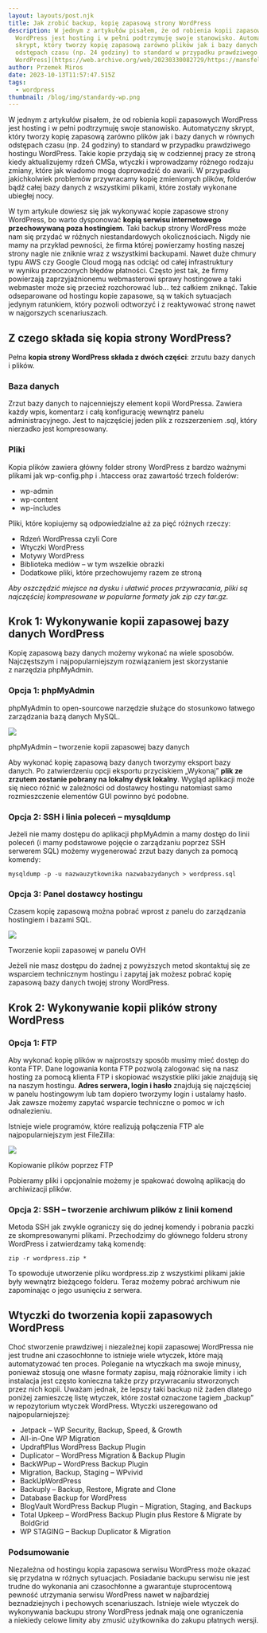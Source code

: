 ```yaml
---
layout: layouts/post.njk
title: Jak zrobić backup, kopię zapasową strony WordPress
description: W jednym z artykułów pisałem, że od robienia kopii zapasowych
  WordPress jest hosting i w pełni podtrzymuję swoje stanowisko. Automatyczny
  skrypt, który tworzy kopię zapasową zarówno plików jak i bazy danych w równych
  odstępach czasu (np. 24 godziny) to standard w przypadku prawdziwego [hostingu
  WordPress](https://web.archive.org/web/20230330082729/https://mansfeld.pl/webhosting/hosting-wordpress/).
author: Przemek Miros
date: 2023-10-13T11:57:47.515Z
tags:
  - wordpress
thumbnail: /blog/img/standardy-wp.png
---
```

W jednym z artykułów pisałem, że od robienia kopii zapasowych WordPress jest hosting i w pełni podtrzymuję swoje stanowisko. Automatyczny skrypt, który tworzy kopię zapasową zarówno plików jak i bazy danych w równych odstępach czasu (np. 24 godziny) to standard w przypadku prawdziwego hostingu WordPress. Takie kopie przydają się w codziennej pracy ze stroną kiedy aktualizujemy rdzeń CMSa, wtyczki i wprowadzamy różnego rodzaju zmiany, które jak wiadomo mogą doprowadzić do awarii. W przypadku jakichkolwiek problemów przywracamy kopię zmienionych plików, folderów bądź całej bazy danych z wszystkimi plikami, które zostały wykonane ubiegłej nocy.

W tym artykule dowiesz się jak wykonywać kopie zapasowe strony WordPress, bo warto dysponować **kopią serwisu internetowego przechowywaną poza hostingiem**. Taki backup strony WordPress może nam się przydać w różnych niestandardowych okolicznościach. Nigdy nie mamy na przykład pewności, że firma której powierzamy hosting naszej strony nagle nie zniknie wraz z wszystkimi backupami. Nawet duże chmury typu AWS czy Google Cloud mogą nas odciąć od całej infrastruktury w wyniku przeoczonych błędów płatności. Często jest tak, że firmy powierzają zaprzyjaźnionemu webmasterowi sprawy hostingowe a taki webmaster może się przecież rozchorować lub… też całkiem zniknąć. Takie odseparowane od hostingu kopie zapasowe, są w takich sytuacjach jedynym ratunkiem, który pozwoli odtworzyć i z reaktywować stronę nawet w najgorszych scenariuszach.

## Z czego składa się kopia strony WordPress?

Pełna **kopia strony WordPress składa z dwóch części**: zrzutu bazy danych i plików.

### Baza danych

Zrzut bazy danych to najcenniejszy element kopii WordPressa. Zawiera każdy wpis, komentarz i całą konfigurację wewnątrz panelu administracyjnego. Jest to najczęściej jeden plik z rozszerzeniem .sql, który nierzadko jest kompresowany.

### Pliki

Kopia plików zawiera główny folder strony WordPress z bardzo ważnymi plikami jak wp-config.php i .htaccess oraz zawartość trzech folderów:

* wp-admin
* wp-content
* wp-includes

Pliki, które kopiujemy są odpowiedzialne aż za pięć różnych rzeczy:

* Rdzeń WordPressa czyli Core
* Wtyczki WordPress
* Motywy WordPress
* Biblioteka mediów – w tym wszelkie obrazki
* Dodatkowe pliki, które przechowujemy razem ze stroną

*Aby oszczędzić miejsce na dysku i ułatwić proces przywracania, pliki są najczęściej kompresowane w popularne formaty jak zip czy tar.gz.*

## Krok 1: Wykonywanie kopii zapasowej bazy danych WordPress

Kopię zapasową bazy danych możemy wykonać na wiele sposobów. Najczęstszym i najpopularniejszym rozwiązaniem jest skorzystanie z narzędzia phpMyAdmin.

### Opcja 1: phpMyAdmin

phpMyAdmin to open-sourcowe narzędzie służące do stosunkowo łatwego zarządzania bazą danych MySQL.

![](https://web.archive.org/web/20230330082729im_/https://cdn.mansfeld.pl/wp-content/uploads/2020/01/przenoszenie-wordpress-eksport-bazy-danych-phpmyadmin-750x628.png)

phpMyAdmin – tworzenie kopii zapasowej bazy danych

Aby wykonać kopię zapasową bazy danych tworzymy eksport bazy danych. Po zatwierdzeniu opcji eksportu przyciskiem „Wykonaj” **plik ze zrzutem zostanie pobrany na lokalny dysk lokalny**. Wygląd aplikacji może się nieco różnić w zależności od dostawcy hostingu natomiast samo rozmieszczenie elementów GUI powinno być podobne.

### Opcja 2: SSH i linia poleceń – mysqldump

Jeżeli nie mamy dostępu do aplikacji phpMyAdmin a mamy dostęp do linii poleceń (i mamy podstawowe pojęcie o zarządzaniu poprzez SSH serwerem SQL) możemy wygenerować zrzut bazy danych za pomocą komendy:

```
mysqldump -p -u nazwauzytkownika nazwabazydanych > wordpress.sql
```

### Opcja 3: Panel dostawcy hostingu

Czasem kopię zapasową można pobrać wprost z panelu do zarządzania hostingiem i bazami SQL.

![](https://web.archive.org/web/20230330082729im_/https://cdn.mansfeld.pl/wp-content/uploads/2023/03/kopia-zapasowa-bazy-w-panelu.png)

Tworzenie kopii zapasowej w panelu OVH

Jeżeli nie masz dostępu do żadnej z powyższych metod skontaktuj się ze wsparciem technicznym hostingu i zapytaj jak możesz pobrać kopię zapasową bazy danych twojej strony WordPress.

## Krok 2: Wykonywanie kopii plików strony WordPress

### Opcja 1: FTP

Aby wykonać kopię plików w najprostszy sposób musimy mieć dostęp do konta FTP. Dane logowania konta FTP pozwolą zalogować się na nasz hosting za pomocą klienta FTP i skopiować wszystkie pliki jakie znajdują się na naszym hostingu. **Adres serwera, login i hasło** znajdują się najczęściej w panelu hostingowym lub tam dopiero tworzymy login i ustalamy hasło. Jak zawsze możemy zapytać wsparcie techniczne o pomoc w ich odnalezieniu.

Istnieje wiele programów, które realizują połączenia FTP ale najpopularniejszym jest FileZilla:

![](https://web.archive.org/web/20230330082729im_/https://cdn.mansfeld.pl/wp-content/uploads/2023/03/kopiowanie-plikow-wordpress-ftp-1.png)

Kopiowanie plików poprzez FTP

Pobieramy pliki i opcjonalnie możemy je spakować dowolną aplikacją do archiwizacji plików.

### Opcja 2: SSH – tworzenie archiwum plików z linii komend

Metoda SSH jak zwykle ograniczy się do jednej komendy i pobrania paczki ze skompresowanymi plikami. Przechodzimy do głównego folderu strony WordPress i zatwierdzamy taką komendę:

```
zip -r wordpress.zip * 
```

To spowoduje utworzenie pliku wordpress.zip z wszystkimi plikami jakie były wewnątrz bieżącego folderu. Teraz możemy pobrać archiwum nie zapominając o jego usunięciu z serwera.

## Wtyczki do tworzenia kopii zapasowych WordPress

Choć stworzenie prawdziwej i niezależnej kopii zapasowej WordPressa nie jest trudne ani czasochłonne to istnieje wiele wtyczek, które mają automatyzować ten proces. Poleganie na wtyczkach ma swoje minusy, ponieważ stosują one własne formaty zapisu, mają różnorakie limity i ich instalacja jest często konieczna także przy przywracaniu stworzonych przez nich kopii. Uważam jednak, że lepszy taki backup niż żaden dlatego poniżej zamieszczę listę wtyczek, które został oznaczone tagiem „backup” w repozytorium wtyczek WordPress. Wtyczki uszeregowano od najpopularniejszej:

* Jetpack – WP Security, Backup, Speed, & Growth
* All-in-One WP Migration
* UpdraftPlus WordPress Backup Plugin
* Duplicator – WordPress Migration & Backup Plugin
* BackWPup – WordPress Backup Plugin
* Migration, Backup, Staging – WPvivid
* BackUpWordPress
* Backuply – Backup, Restore, Migrate and Clone
* Database Backup for WordPress
* BlogVault WordPress Backup Plugin – Migration, Staging, and Backups
* Total Upkeep – WordPress Backup Plugin plus Restore & Migrate by BoldGrid
* WP STAGING – Backup Duplicator & Migration

### Podsumowanie

Niezależna od hostingu kopia zapasowa serwisu WordPress może okazać się przydatna w różnych sytuacjach. Posiadanie backupu serwisu nie jest trudne do wykonania ani czasochłonne a gwarantuje stuprocentową pewność utrzymania serwisu WordPress nawet w najbardziej beznadziejnych i pechowych scenariuszach. Istnieje wiele wtyczek do wykonywania backupu strony WordPress jednak mają one ograniczenia a niekiedy celowe limity aby zmusić użytkownika do zakupu płatnych wersji.